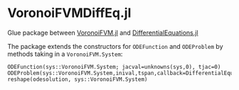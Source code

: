 VoronoiFVMDiffEq.jl
==================

Glue package between [VoronoiFVM.jl](https://github.com/j-fu/VoronoiFVM.jl) and [DifferentialEquations.jl](https://github.com/SciML/DifferentialEquations.jl)

The package extends the constructors for `ODEFunction` and `ODEProblem` by methods taking in a `VoronoiFVM.System`:

```
ODEFunction(sys::VoronoiFVM.System; jacval=unknowns(sys,0), tjac=0)
ODEProblem(sys::VoronoiFVM.System,inival,tspan,callback=DifferentialEquations.CallbackSet())
reshape(odesolution, sys::VoronoiFVM.System)
```


